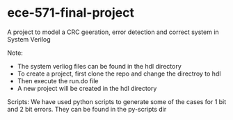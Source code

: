 # ece-571-final-project
A project to model a CRC geeration, error detection and correct system in System Verilog


Note:
* The system verliog files can be found in the hdl directory
* To create a project, first clone the repo and change the directroy to hdl
* Then execute the run.do file <do run.do>
* A new project will be created in the hdl directory

Scripts:
We have used python scripts to generate some of the cases for 1 bit and 2 bit errors. They can be found in the py-scripts dir
